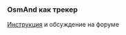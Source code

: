  ### OsmAnd как трекер

[Инструкция](https://forum.extremum.org/viewtopic.php?f=6&t=26719) и обсуждение на форуме
